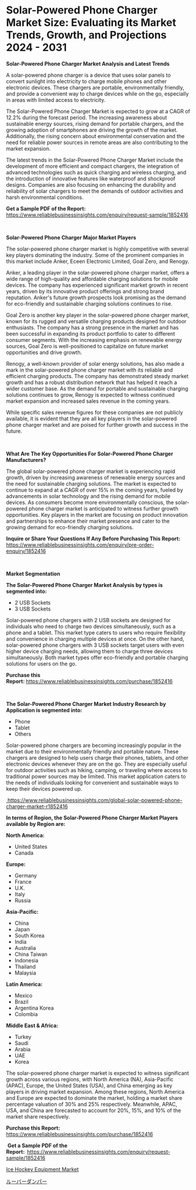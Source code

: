 <p><h1>Solar-Powered Phone Charger Market Size: Evaluating its Market Trends, Growth, and Projections 2024 - 2031</h1></p><p><strong>Solar-Powered Phone Charger Market Analysis and Latest Trends</strong></p>
<p><p>A solar-powered phone charger is a device that uses solar panels to convert sunlight into electricity to charge mobile phones and other electronic devices. These chargers are portable, environmentally friendly, and provide a convenient way to charge devices while on the go, especially in areas with limited access to electricity.</p><p>The Solar-Powered Phone Charger Market is expected to grow at a CAGR of 12.2% during the forecast period. The increasing awareness about sustainable energy sources, rising demand for portable chargers, and the growing adoption of smartphones are driving the growth of the market. Additionally, the rising concern about environmental conservation and the need for reliable power sources in remote areas are also contributing to the market expansion.</p><p>The latest trends in the Solar-Powered Phone Charger Market include the development of more efficient and compact chargers, the integration of advanced technologies such as quick charging and wireless charging, and the introduction of innovative features like waterproof and shockproof designs. Companies are also focusing on enhancing the durability and reliability of solar chargers to meet the demands of outdoor activities and harsh environmental conditions.</p></p>
<p><strong>Get a Sample PDF of the Report:&nbsp;</strong> <a href="https://www.reliablebusinessinsights.com/enquiry/request-sample/1852416">https://www.reliablebusinessinsights.com/enquiry/request-sample/1852416</a></p>
<p>&nbsp;</p>
<p><strong>Solar-Powered Phone Charger Major Market Players</strong></p>
<p><p>The solar-powered phone charger market is highly competitive with several key players dominating the industry. Some of the prominent companies in this market include Anker, Eceen Electronic Limited, Goal Zero, and Renogy.</p><p>Anker, a leading player in the solar-powered phone charger market, offers a wide range of high-quality and affordable charging solutions for mobile devices. The company has experienced significant market growth in recent years, driven by its innovative product offerings and strong brand reputation. Anker's future growth prospects look promising as the demand for eco-friendly and sustainable charging solutions continues to rise.</p><p>Goal Zero is another key player in the solar-powered phone charger market, known for its rugged and versatile charging products designed for outdoor enthusiasts. The company has a strong presence in the market and has been successful in expanding its product portfolio to cater to different consumer segments. With the increasing emphasis on renewable energy sources, Goal Zero is well-positioned to capitalize on future market opportunities and drive growth.</p><p>Renogy, a well-known provider of solar energy solutions, has also made a mark in the solar-powered phone charger market with its reliable and efficient charging products. The company has demonstrated steady market growth and has a robust distribution network that has helped it reach a wider customer base. As the demand for portable and sustainable charging solutions continues to grow, Renogy is expected to witness continued market expansion and increased sales revenue in the coming years.</p><p>While specific sales revenue figures for these companies are not publicly available, it is evident that they are all key players in the solar-powered phone charger market and are poised for further growth and success in the future.</p></p>
<p>&nbsp;</p>
<p><strong>What Are The Key Opportunities For Solar-Powered Phone Charger Manufacturers?</strong></p>
<p><p>The global solar-powered phone charger market is experiencing rapid growth, driven by increasing awareness of renewable energy sources and the need for sustainable charging solutions. The market is expected to continue to expand at a CAGR of over 15% in the coming years, fueled by advancements in solar technology and the rising demand for mobile devices. As consumers become more environmentally conscious, the solar-powered phone charger market is anticipated to witness further growth opportunities. Key players in the market are focusing on product innovation and partnerships to enhance their market presence and cater to the growing demand for eco-friendly charging solutions.</p></p>
<p><strong>Inquire or Share Your Questions If Any Before Purchasing This Report:</strong> <a href="https://www.reliablebusinessinsights.com/enquiry/pre-order-enquiry/1852416">https://www.reliablebusinessinsights.com/enquiry/pre-order-enquiry/1852416</a></p>
<p>&nbsp;</p>
<p><strong>Market Segmentation</strong></p>
<p><strong>The Solar-Powered Phone Charger Market Analysis by types is segmented into:</strong></p>
<p><ul><li>2 USB Sockets</li><li>3 USB Sockets</li></ul></p>
<p><p>Solar-powered phone chargers with 2 USB sockets are designed for individuals who need to charge two devices simultaneously, such as a phone and a tablet. This market type caters to users who require flexibility and convenience in charging multiple devices at once. On the other hand, solar-powered phone chargers with 3 USB sockets target users with even higher device charging needs, allowing them to charge three devices simultaneously. Both market types offer eco-friendly and portable charging solutions for users on the go.</p></p>
<p><strong>Purchase this Report:&nbsp;</strong><a href="https://www.reliablebusinessinsights.com/purchase/1852416">https://www.reliablebusinessinsights.com/purchase/1852416</a></p>
<p>&nbsp;</p>
<p><strong>The Solar-Powered Phone Charger Market Industry Research by Application is segmented into:</strong></p>
<p><ul><li>Phone</li><li>Tablet</li><li>Others</li></ul></p>
<p><p>Solar-powered phone chargers are becoming increasingly popular in the market due to their environmentally friendly and portable nature. These chargers are designed to help users charge their phones, tablets, and other electronic devices whenever they are on the go. They are especially useful for outdoor activities such as hiking, camping, or traveling where access to traditional power sources may be limited. This market application caters to the needs of individuals looking for convenient and sustainable ways to keep their devices powered up.</p></p>
<p><a href="https://www.reliablebusinessinsights.com/global-solar-powered-phone-charger-market-r1852416">&nbsp;https://www.reliablebusinessinsights.com/global-solar-powered-phone-charger-market-r1852416</a></p>
<p><strong>In terms of Region, the Solar-Powered Phone Charger Market Players available by Region are:</strong></p>
<p>
    <p> <strong> North America: </strong>
        <ul>
            <li>United States</li>
            <li>Canada</li>
        </ul>
        </p> 
    <p> <strong> Europe: </strong>
        <ul>
            <li>Germany</li>
            <li>France</li>
            <li>U.K.</li>
            <li>Italy</li>
            <li>Russia</li>
        </ul>
        </p> 
    <p> <strong> Asia-Pacific: </strong>
        <ul>
            <li>China</li>
            <li>Japan</li>
            <li>South Korea</li>
            <li>India</li>
            <li>Australia</li>
            <li>China Taiwan</li>
            <li>Indonesia</li>
            <li>Thailand</li>
            <li>Malaysia</li>
        </ul>
        </p> 
    <p> <strong> Latin America: </strong>
        <ul>
            <li>Mexico</li>
            <li>Brazil</li>
            <li>Argentina Korea</li>
            <li>Colombia</li>
        </ul>
        </p> 
    <p> <strong> Middle East & Africa: </strong>
        <ul>
            <li>Turkey</li>
            <li>Saudi</li>
            <li>Arabia</li>
            <li>UAE</li>
            <li>Korea</li>
        </ul>
    </p>
    </p>
<p><p>The solar-powered phone charger market is expected to witness significant growth across various regions, with North America (NA), Asia-Pacific (APAC), Europe, the United States (USA), and China emerging as key players in driving market expansion. Among these regions, North America and Europe are expected to dominate the market, holding a market share percentage valuation of 30% and 25% respectively. Meanwhile, APAC, USA, and China are forecasted to account for 20%, 15%, and 10% of the market share respectively.</p></p>
<p><strong>Purchase this Report: </strong><a href="https://www.reliablebusinessinsights.com/purchase/1852416">https://www.reliablebusinessinsights.com/purchase/1852416</a></p>
<p>&nbsp;<strong>Get a Sample PDF of the Report:&nbsp;&nbsp;</strong><a href="https://www.reliablebusinessinsights.com/enquiry/request-sample/1852416">https://www.reliablebusinessinsights.com/enquiry/request-sample/1852416</a></p>
<p><strong></strong></p>
<p><p><a href="https://github.com/lubmix/Market-Research-Report-List-3/blob/main/ice-hockey-equipment-market.md">Ice Hockey Equipment Market</a></p><p><a href="https://github.com/ycmtqqhvk3273/Market-Research-Report-List-3/blob/main/795625230975.md">ルーバーダンパー</a></p></p>